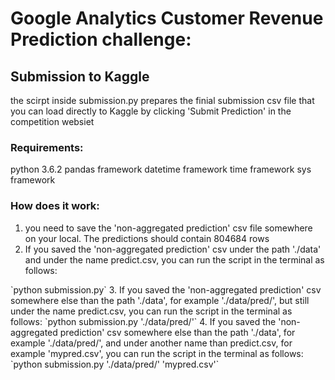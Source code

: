 # Google Analytics Customer Revenue Prediction challenge:

## Submission to Kaggle
the scirpt inside submission.py prepares the finial submission csv file that you can load directly to Kaggle by clicking 'Submit Prediction' in the competition websiet

### Requirements:
python 3.6.2 </b>
pandas framework </b>
datetime framework </b>
time framework </b>
sys framework </b>

### How does it work:

1. you need to save the 'non-aggregated prediction' csv file somewhere on your local. The predictions should contain 804684 rows
2. If you saved the 'non-aggregated prediction' csv under the path './data' and under the name predict.csv, you can run the script in the terminal as follows:
</b>
`python submission.py`
3. If you saved the 'non-aggregated prediction' csv somewhere else than the path './data', for example './data/pred/',  but still under the name predict.csv, you can run the script in the terminal as follows:
</b>
`python submission.py './data/pred/'`
4. If you saved the 'non-aggregated prediction' csv somewhere else than the path './data', for example './data/pred/',  and under another name than predict.csv, for example 'mypred.csv', you can run the script in the terminal as follows:
</b>
`python submission.py './data/pred/' 'mypred.csv'`